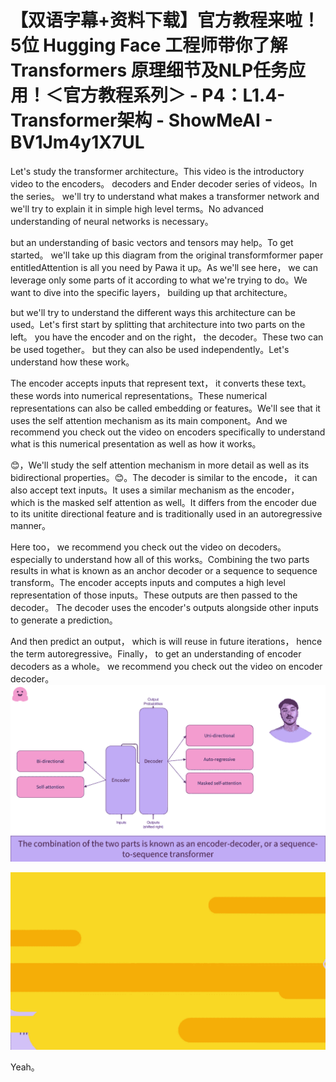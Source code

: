 # 【双语字幕+资料下载】官方教程来啦！5位 Hugging Face 工程师带你了解 Transformers 原理细节及NLP任务应用！＜官方教程系列＞ - P4：L1.4- Transformer架构 - ShowMeAI - BV1Jm4y1X7UL

Let's study the transformer architecture。This video is the introductory video to the encoders。 decoders and Ender decoder series of videos。In the series。 we'll try to understand what makes a transformer network and we'll try to explain it in simple high level terms。No advanced understanding of neural networks is necessary。

 but an understanding of basic vectors and tensors may help。To get started。 we'll take up this diagram from the original transformformer paper entitledAttention is all you need by Pawa it up。As we'll see here， we can leverage only some parts of it according to what we're trying to do。We want to dive into the specific layers， building up that architecture。

 but we'll try to understand the different ways this architecture can be used。Let's first start by splitting that architecture into two parts on the left。 you have the encoder and on the right， the decoder。These two can be used together。 but they can also be used independently。Let's understand how these work。

The encoder accepts inputs that represent text， it converts these text。 these words into numerical representations。These numerical representations can also be called embedding or features。We'll see that it uses the self attention mechanism as its main component。And we recommend you check out the video on encoders specifically to understand what is this numerical presentation as well as how it works。

😊，We'll study the self attention mechanism in more detail as well as its bidirectional properties。😊。The decoder is similar to the encode， it can also accept text inputs。It uses a similar mechanism as the encoder， which is the masked self attention as well。It differs from the encoder due to its unitite directional feature and is traditionally used in an autoregressive manner。

Here too， we recommend you check out the video on decoders。 especially to understand how all of this works。Combining the two parts results in what is known as an anchor decoder or a sequence to sequence transform。The encoder accepts inputs and computes a high level representation of those inputs。These outputs are then passed to the decoder。 The decoder uses the encoder's outputs alongside other inputs to generate a prediction。

And then predict an output， which is will reuse in future iterations， hence the term autoregressive。Finally， to get an understanding of encoder decoders as a whole。 we recommend you check out the video on encoder decoder。![](img/d08fc3568a2c2da170bab8fd128110ce_1.png)

![](img/d08fc3568a2c2da170bab8fd128110ce_2.png)

Yeah。